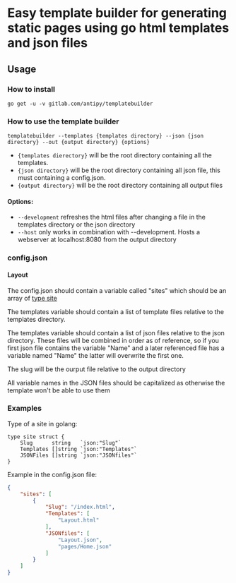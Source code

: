 # Easy template builder for generating static pages using go html templates and json files

## Usage

### How to install
`go get -u -v gitlab.com/antipy/templatebuilder`

### How to use the template builder
`templatebuilder --templates {templates directory} --json {json directory} --out {output directory} {options}`

- `{templates dierectory}` will be the root directory containing all the templates.
- `{json directory}` will be the root directory containing all json file, this must containing a config.json.
- `{output directory}` will be the root directory containing all output files

#### Options:

- `--development` refreshes the html files after changing a file in the templates directory or the json directory
- `--host` only works in combination with --development. Hosts a webserver at localhost:8080 from the output directory

### config.json

#### Layout

The config.json should contain a variable called "sites" which should be an array of  [type site](#examples)

The templates variable should contain a list of template files relative to the templates directory.

The templates variable should contain a list of json files relative to the json directory. These files will be combined in order as of reference, so if you first json file contains the variable "Name" and a later referenced file has a variable named "Name" the latter will overwrite the first one.

The slug will be the ourput file relative to the output directory

All variable names in the JSON files should be capitalized as otherwise the template won't be able to use them

### Examples

Type of a site in golang:
```golang
type site struct {
    Slug      string   `json:"Slug"`
    Templates []string `json:"Templates"`
    JSONFiles []string `json:"JSONfiles"`
}
```

Example in the config.json file:
```json
{
    "sites": [
        {
            "Slug": "/index.html",
			"Templates": [
				"Layout.html"
			],
			"JSONfiles": [
				"Layout.json",
				"pages/Home.json"
			]
		}
    ]
}
```
